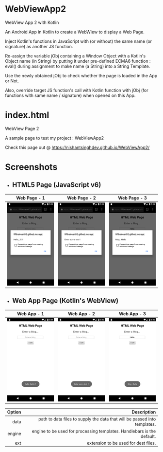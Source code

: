 # WebViewApp2
WebView App 2 with Kotlin

An Android App in Kotlin to create a WebWiew to display a Web Page.

Inject Kotlin's functions in JavaScript with (or without) the same name (or signature) as another JS function.

Re-assign the variable jObj containing a Window Object with a Kotlin's Object name (in String) by putting it under pre-defined ECMA6 function : eval() during assignment to make name (a String) into a String Template.

Use the newly obtained jObj to check whether the page is loaded in the App or Not.

Also, override target JS function's call with Kotlin function with jObj (for functions with same name / signature) when opened on this App.

# index.html
WebView Page 2

A sample page to test my project : WebViewApp2

Check this page out @ https://nishantsinghdev.github.io/WebViewApp2/

# Screenshots


+ ## HTML5 Page (JavaScript v6)
Web Page - 1 | Web Page - 2 | Web Page - 3
------------ | ------------ | ------------
![Pic-1](/screenshots/WebPage-1.png) | ![Pic-2](/screenshots/WebPage-2.png) | ![Pic-3](/screenshots/WebPage-3.png)


+ ## Web App Page (Kotlin's WebView)
Web App - 1 | Web App - 2 | Web App - 3
----------- | ----------- | -----------
![Pic-1](/screenshots/WebApp-1.png) | ![Pic-2](/screenshots/WebApp-2.png) | ![Pic-3](/screenshots/WebApp-3.png)

| Option | Description |
| ------:| -----------:|
| data   | path to data files to supply the data that will be passed into templates. |
| engine | engine to be used for processing templates. Handlebars is the default. |
| ext    | extension to be used for dest files. |
